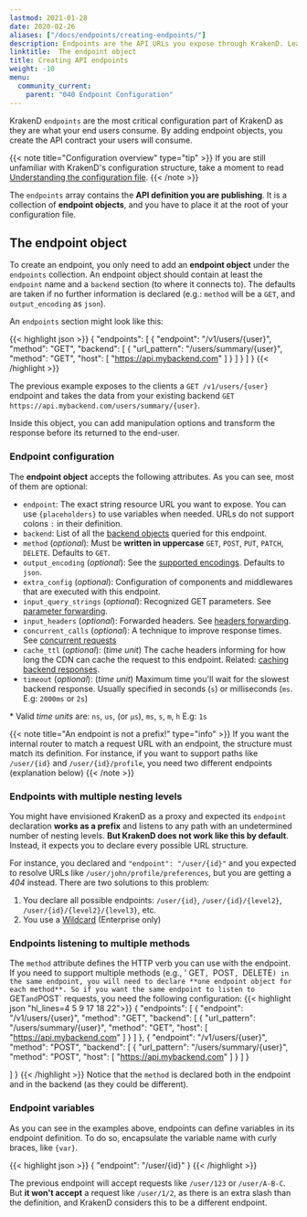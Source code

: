 ```yaml
---
lastmod: 2021-01-28
date: 2020-02-26
aliases: ["/docs/endpoints/creating-endpoints/"]
description: Endpoints are the API URLs you expose through KrakenD. Learn how to create KrakenD endpoints and build your API programmatically.
linktitle:  The endpoint object
title: Creating API endpoints
weight: -10
menu:
  community_current:
    parent: "040 Endpoint Configuration"
---
```

KrakenD `endpoints` are the most critical configuration part of KrakenD as they are what your end users consume. By adding endpoint objects, you create the API contract your users will consume.

{{< note title="Configuration overview" type="tip" >}}
If you are still unfamiliar with KrakenD's configuration structure, take a moment to read [Understanding the configuration file](/docs/configuration/structure/).
{{< /note >}}

The `endpoints` array contains the **API definition you are publishing**. It is a collection of **endpoint objects**, and you have to place it at the root of your configuration file.


## The endpoint object

To create an endpoint, you only need to add an **endpoint object** under the `endpoints` collection. An endpoint object should contain at least the `endpoint` name and a `backend` section (to where it connects to). The defaults are taken if no further information is declared (e.g.: `method` will be a `GET`, and `output_encoding` as `json`).

An `endpoints` section might look like this:

{{< highlight json >}}
{
  "endpoints": [
    {
      "endpoint": "/v1/users/{user}",
      "method": "GET",
      "backend": [
        {
          "url_pattern": "/users/summary/{user}",
          "method": "GET",
          "host": [
            "https://api.mybackend.com"
          ]
        }
      ]
    }
  ]
}
{{< /highlight >}}


The previous example exposes to the clients a `GET /v1/users/{user}` endpoint and takes the data from your existing backend `GET https://api.mybackend.com/users/summary/{user}`.

Inside this object, you can add manipulation options and transform the response before its returned to the end-user.

### Endpoint configuration
The **endpoint object** accepts the following attributes. As you can see, most of them are optional:

- `endpoint`: The exact string resource URL you want to expose. You can use `{placeholders}` to use variables when needed. URLs do not support colons `:` in their definition.
- `backend`: List of all the [backend objects](/docs/backends/) queried for this endpoint.
- `method` (*optional*): Must be **written in uppercase** `GET`, `POST`, `PUT`, `PATCH`, `DELETE`. Defaults to `GET`.
- `output_encoding` (*optional*): See the [supported encodings](/docs/endpoints/content-types/). Defaults to `json`.
- `extra_config` (*optional*): Configuration of components and middlewares that are executed with this endpoint.
- `input_query_strings` (*optional*): Recognized GET parameters. See [parameter forwarding](/docs/endpoints/parameter-forwarding/).
- `input_headers` (*optional*): Forwarded headers. See [headers forwarding](/docs/endpoints/parameter-forwarding/#headers-forwarding).
- `concurrent_calls` (*optional*): A technique to improve response times. See [concurrent requests](/docs/endpoints/concurrent-requests/)
- `cache_ttl` (*optional*): (*time unit*) The cache headers informing for how long the CDN can cache the request to this endpoint. Related: [caching backend responses](/docs/backends/caching/).
- `timeout` (*optional*): (*time unit*) Maximum time you'll wait for the slowest backend response. Usually specified in seconds (`s`) or milliseconds (`ms`. E.g: `2000ms` or `2s`)

\* Valid _time units_ are: `ns`, `us`, (or `µs`), `ms`, `s`, `m`, `h` E.g: `1s`


{{< note title="An endpoint is not a prefix!" type="info" >}}
If you want the internal router to match a request URL with an endpoint, the structure must match its definition. For instance, if you want to support paths like `/user/{id}` and `/user/{id}/profile`, you need two different endpoints (explanation below)
{{< /note >}}

### Endpoints with multiple nesting levels
You might have envisioned KrakenD as a proxy and expected its `endpoint` declaration **works as a prefix** and listens to any path with an undetermined number of nesting levels. **But KrakenD does not work like this by default**. Instead, it expects you to declare every possible URL structure.

For instance, you declared and `"endpoint": "/user/{id}"` and you expected to resolve URLs like `/user/john/profile/preferences`, but you are getting a *404* instead. There are two solutions to this problem:

1. You declare all possible endpoints: `/user/{id}`, `/user/{id}/{level2}`, `/user/{id}/{level2}/{level3}`, etc.
2. You use a [Wildcard](/docs/enterprise/endpoints/wildcard/) (Enterprise only)


### Endpoints listening to multiple methods

The `method` attribute defines the HTTP verb you can use with the endpoint. If you need to support multiple methods (e.g., ' GET`, `POST`, `DELETE`) in the same endpoint, you will need to declare **one endpoint object for each method**. So if you want the same endpoint to listen to `GET` and `POST` requests, you need the following configuration:
{{< highlight json "hl_lines=4 5 9 17 18 22">}}
{
  "endpoints": [
    {
      "endpoint": "/v1/users/{user}",
      "method": "GET",
      "backend": [
        {
          "url_pattern": "/users/summary/{user}",
          "method": "GET",
          "host": [
            "https://api.mybackend.com"
          ]
        }
      ]
    },
    {
      "endpoint": "/v1/users/{user}",
      "method": "POST",
      "backend": [
        {
          "url_pattern": "/users/summary/{user}",
          "method": "POST",
          "host": [
            "https://api.mybackend.com"
          ]
        }
      ]
    }

  ]
}
{{< /highlight >}}
Notice that the `method` is declared both in the endpoint and in the backend (as they could be different).

### Endpoint variables

As you can see in the examples above, endpoints can define variables in its endpoint definition. To do so, encapsulate the variable name with curly braces, like `{var}`.

{{< highlight json >}}
{
  "endpoint": "/user/{id}"
}
{{< /highlight >}}


The previous endpoint will accept requests like `/user/123` or `/user/A-B-C`. But **it won't accept** a request like `/user/1/2`, as there is an extra slash than the definition, and KrakenD considers this to be a different endpoint.
